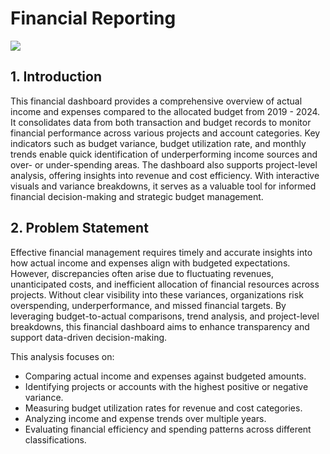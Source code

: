 # Financial Reporting

![](financebackground.jpg)

## 1. Introduction
This financial dashboard provides a comprehensive overview of actual income and expenses compared to the allocated budget from 2019 - 2024. It consolidates data from both transaction and budget records to monitor financial performance across various projects and account categories. Key indicators such as budget variance, budget utilization rate, and monthly trends enable quick identification of underperforming income sources and over- or under-spending areas. The dashboard also supports project-level analysis, offering insights into revenue and cost efficiency. With interactive visuals and variance breakdowns, it serves as a valuable tool for informed financial decision-making and strategic budget management.

## 2. Problem Statement
Effective financial management requires timely and accurate insights into how actual income and expenses align with budgeted expectations. However, discrepancies often arise due to fluctuating revenues, unanticipated costs, and inefficient allocation of financial resources across projects. Without clear visibility into these variances, organizations risk overspending, underperformance, and missed financial targets. By leveraging budget-to-actual comparisons, trend analysis, and project-level breakdowns, this financial dashboard aims to enhance transparency and support data-driven decision-making.

This analysis focuses on:
- Comparing actual income and expenses against budgeted amounts.
- Identifying projects or accounts with the highest positive or negative variance.
- Measuring budget utilization rates for revenue and cost categories.
- Analyzing income and expense trends over multiple years.
- Evaluating financial efficiency and spending patterns across different classifications.
